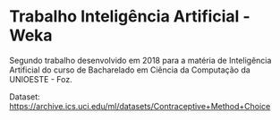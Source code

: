 # Trabalho Inteligência Artificial - Weka
Segundo trabalho desenvolvido em 2018 para a matéria de Inteligência Artificial do curso de Bacharelado em Ciência da Computação da UNIOESTE - Foz.

Dataset: https://archive.ics.uci.edu/ml/datasets/Contraceptive+Method+Choice

